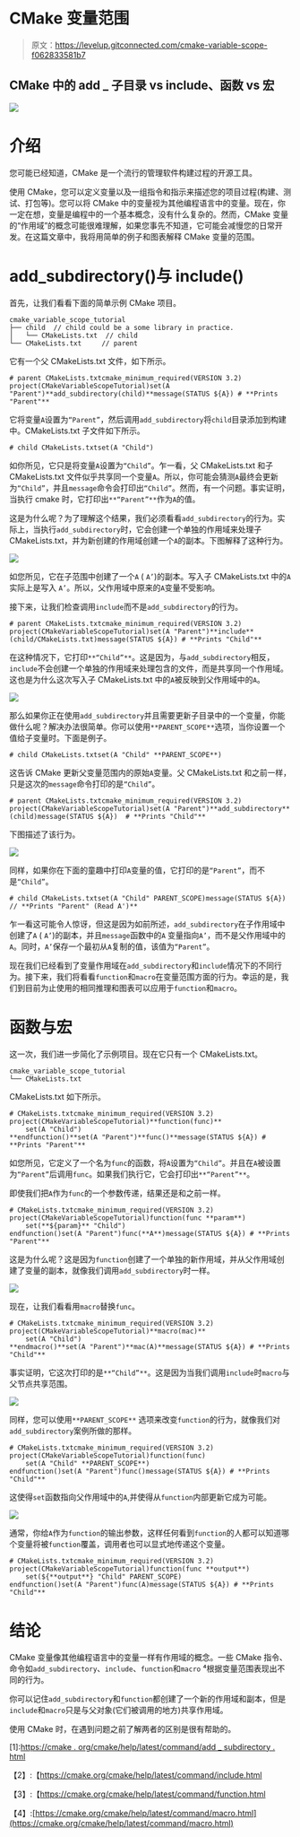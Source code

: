 # CMake 变量范围

> 原文：<https://levelup.gitconnected.com/cmake-variable-scope-f062833581b7>

## CMake 中的 add _ 子目录 vs include、函数 vs 宏

![](img/afc368ae37c2912c94837d79723e6a73.png)

# 介绍

您可能已经知道，CMake 是一个流行的管理软件构建过程的开源工具。

使用 CMake，您可以定义变量以及一组指令和指示来描述您的项目过程(构建、测试、打包等)。您可以将 CMake 中的变量视为其他编程语言中的变量。现在，你一定在想，变量是编程中的一个基本概念，没有什么复杂的。然而，CMake 变量的“作用域”的概念可能很难理解，如果您事先不知道，它可能会减慢您的日常开发。在这篇文章中，我将用简单的例子和图表解释 CMake 变量的范围。

# add_subdirectory()与 include()

首先，让我们看看下面的简单示例 CMake 项目。

```
cmake_variable_scope_tutorial
├── child  // child could be a some library in practice.
│   └── CMakeLists.txt  // child
└── CMakeLists.txt     // parent
```

它有一个父 CMakeLists.txt 文件，如下所示。

```
# parent CMakeLists.txtcmake_minimum_required(VERSION 3.2)
project(CMakeVariableScopeTutorial)set(A "Parent")**add_subdirectory(child)**message(STATUS ${A}) # **Prints "Parent"**
```

它将变量`A`设置为`“Parent”`，然后调用`add_subdirectory`将`child`目录添加到构建中。CMakeLists.txt 子文件如下所示。

```
# child CMakeLists.txtset(A "Child")
```

如你所见，它只是将变量`A`设置为`“Child”`。乍一看，父 CMakeLists.txt 和子 CMakeLists.txt 文件似乎共享同一个变量`A`。所以，你可能会猜测`A`最终会更新为`“Child”`，并且`message`命令会打印出`“Child”`。然而，有一个问题。事实证明，当执行 cmake 时，它打印出`**“Parent”**`作为`A`的值。

这是为什么呢？为了理解这个结果，我们必须看看`add_subdirectory`的行为。实际上，当执行`add_subdirectory`时，它会创建一个单独的作用域来处理子 CMakeLists.txt，并为新创建的作用域创建一个`A`的副本。下图解释了这种行为。

![](img/3a6df9c0fe5fc67b5ba0292dfe02e2c6.png)

如您所见，它在子范围中创建了一个`A` ( `A’`)的副本。写入子 CMakeLists.txt 中的`A`实际上是写入 `A’`。所以，父作用域中原来的`A`变量不受影响。

接下来，让我们检查调用`include`而不是`add_subdirectory`的行为。

```
# parent CMakeLists.txtcmake_minimum_required(VERSION 3.2)
project(CMakeVariableScopeTutorial)set(A "Parent")**include**(child/CMakeLists.txt)message(STATUS ${A}) # **Prints "Child"**
```

在这种情况下，它打印`**“Child”**`。这是因为，与`add_subdirectory`相反，`include`不会创建一个单独的作用域来处理包含的文件，而是共享同一个作用域。这也是为什么这次写入子 CMakeLists.txt 中的`A`被反映到父作用域中的`A`。

![](img/fd776d210eeb737c7b3fefd193fc2a13.png)

那么如果你正在使用`add_subdirectory`并且需要更新子目录中的一个变量，你能做什么呢？解决办法很简单。你可以使用`**PARENT_SCOPE**`选项，当你设置一个值给子变量时。下面是例子。

```
# child CMakeLists.txtset(A "Child" **PARENT_SCOPE**)
```

这告诉 CMake 更新父变量范围内的原始`A`变量。父 CMakeLists.txt 和之前一样，只是这次的`message`命令打印的是`“Child”`。

```
# parent CMakeLists.txtcmake_minimum_required(VERSION 3.2)
project(CMakeVariableScopeTutorial)set(A "Parent")**add_subdirectory**(child)message(STATUS ${A})  # **Prints "Child"**
```

下图描述了该行为。

![](img/3741cefa16f6b48e1a72eab612cde77f.png)

同样，如果你在下面的童趣中打印`A`变量的值，它打印的是`“Parent”`，而不是`“Child”`。

```
# child CMakeLists.txtset(A "Child" PARENT_SCOPE)message(STATUS ${A}) // **Prints "Parent" (Read A')**
```

乍一看这可能令人惊讶，但这是因为如前所述，`add_subdirectory`在子作用域中创建了`A` ( `A’`)的副本，并且`message`函数中的`A` 变量指向`A’`，而不是父作用域中的`A`。同时，`A’`保存一个最初从`A`复制的值，该值为`“Parent”`。

现在我们已经看到了变量作用域在`add_subdirectory`和`include`情况下的不同行为。接下来，我们将看看`function`和`macro`在变量范围方面的行为。幸运的是，我们到目前为止使用的相同推理和图表可以应用于`function`和`macro`。

# 函数与宏

这一次，我们进一步简化了示例项目。现在它只有一个 CMakeLists.txt。

```
cmake_variable_scope_tutorial
└── CMakeLists.txt
```

CMakeLists.txt 如下所示。

```
# CMakeLists.txtcmake_minimum_required(VERSION 3.2)
project(CMakeVariableScopeTutorial)**function(func)**
    set(A "Child")
**endfunction()**set(A "Parent")**func()**message(STATUS ${A}) # **Prints "Parent"**
```

如您所见，它定义了一个名为`func`的函数，将`A`设置为`“Child”`。并且在`A`被设置为`“Parent”`后调用`func`。如果我们执行它，它会打印出`**“Parent”**`。

即使我们把`A`作为`func`的一个参数传递，结果还是和之前一样。

```
# CMakeLists.txtcmake_minimum_required(VERSION 3.2)
project(CMakeVariableScopeTutorial)function(func **param**)
    set(**${param}** "Child")
endfunction()set(A "Parent")func(**A**)message(STATUS ${A}) # **Prints "Parent"**
```

这是为什么呢？这是因为`function`创建了一个单独的新作用域，并从父作用域创建了变量的副本，就像我们调用`add_subdirectory`时一样。

![](img/4d40980aae66fdbc1be65a6328e38a15.png)

现在，让我们看看用`macro`替换`func`。

```
# CMakeLists.txtcmake_minimum_required(VERSION 3.2)
project(CMakeVariableScopeTutorial)**macro(mac)**
    set(A "Child")
**endmacro()**set(A "Parent")**mac(A)**message(STATUS ${A}) # **Prints "Child"**
```

事实证明，它这次打印的是`**“Child”**`。这是因为当我们调用`include`时`macro`与父节点共享范围。

![](img/b30a8a4d7c4197cd60670e6331c67825.png)

同样，您可以使用`**PARENT_SCOPE**` 选项来改变`function`的行为，就像我们对`add_subdirectory`案例所做的那样。

```
# CMakeLists.txtcmake_minimum_required(VERSION 3.2)
project(CMakeVariableScopeTutorial)function(func)
    set(A "Child" **PARENT_SCOPE**)
endfunction()set(A "Parent")func()message(STATUS ${A}) # **Prints "Child"**
```

这使得`set`函数指向父作用域中的`A`,并使得从`function`内部更新它成为可能。

![](img/c7b1b413223506508a1a20ec94de0385.png)

通常，你给`A`作为`function`的输出参数，这样任何看到`function`的人都可以知道哪个变量将被`function`覆盖，调用者也可以显式地传递这个变量。

```
# CMakeLists.txtcmake_minimum_required(VERSION 3.2)
project(CMakeVariableScopeTutorial)function(func **output**)
    set(${**output**} "Child" PARENT_SCOPE)
endfunction()set(A "Parent")func(A)message(STATUS ${A}) # **Prints "Child"**
```

# 结论

CMake 变量像其他编程语言中的变量一样有作用域的概念。一些 CMake 指令、命令如`add_subdirectory`、`include`、`function`和`macro` ⁴根据变量范围表现出不同的行为。

你可以记住`add_subdirectory`和`function`都创建了一个新的作用域和副本，但是`include`和`macro`只是与父对象(它们被调用的地方)共享作用域。

使用 CMake 时，在遇到问题之前了解两者的区别是很有帮助的。

[1]:[https://cmake . org/cmake/help/latest/command/add _ subdirectory . html](https://cmake.org/cmake/help/latest/command/add_subdirectory.html)

【2】:【https://cmake.org/cmake/help/latest/command/include.html 

【3】:【https://cmake.org/cmake/help/latest/command/function.html 

【4】:[https://cmake.org/cmake/help/latest/command/macro.html](https://cmake.org/cmake/help/latest/command/macro.html)